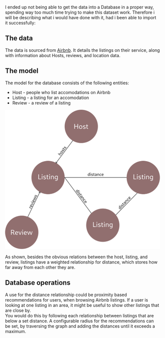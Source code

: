 I ended up not being able to get the data into a Database in a proper way, spending way too much time trying to make this dataset work. Therefore i will be describing what i would have done with it, had i been able to import it successfully:

## The data
The data is sourced from [Airbnb](http://insideairbnb.com/get-the-data/). It details the listings on their service, along with information about Hosts, reviews, and location data.

## The model
The model for the database consists of the following entities:
* Host - people who list accomodations on Airbnb
* Listing - a listing for an accomodation
* Review - a review of a listing

![database model](/graphics/model.png)

As shown, besides the obvious relations between the host, listing, and review, listings have a weighted relationship for distance, which stores how far away from each other they are.

## Database operations
A use for the distance relationship could be proximity based recommendations for users, when browsing Airbnb listings. If a user is looking at one listing in an area, it might be useful to show other listings that are close by. <br>
You would do this by following each relationship between listings that are below a set distance. 
A configurable radius for the recommendations can be set, by traversing the graph and adding the distances until it exceeds a maximum.
